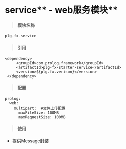 # service** - web服务模块**

> #### 模块名称

```
plg-fx-service
```

> #### 引用

```
<dependency>
     <groupId>com.prolog.framework</groupId>
     <artifactId>plg-fx-starter-service</artifactId>
     <version>${plg.fx.verison}</version>
 </dependency>
```

> #### 配置

```
prolog:
  web:
    multipart:  #文件上传配置
      maxFileSize: 100MB
      maxRequestSize: 100MB
```

> #### 使用

* 提供Message封装



